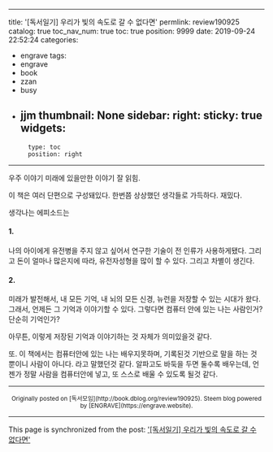 
---
title: '[독서일기] 우리가 빛의 속도로 갈 수 없다면'
permlink: review190925
catalog: true
toc_nav_num: true
toc: true
position: 9999
date: 2019-09-24 22:52:24
categories:
- engrave
tags:
- engrave
- book
- zzan
- busy
- jjm
thumbnail: None
sidebar:
    right:
        sticky: true
widgets:
    -
        type: toc
        position: right
---


우주 이야기
미래에 있을만한 이야기
잘 읽힘.

이 책은 여러 단편으로 구성돼있다. 한번쯤 상상했던 생각들로 가득하다. 재밌다.

생각나는 에피소드는

#### 1.

나의 아이에게 유전병을 주지 않고 싶어서 연구한 기술이 전 인류가 사용하게됐다. 그리고 돈이 얼마나 많은지에 따라, 유전자성형을 많이 할 수 있다. 그리고 차별이 생긴다. 

#### 2.

미래가 발전해서, 내 모든 기억, 내 뇌의 모든 신경, 뉴런을 저장할 수 있는 시대가 왔다. 그래서, 언제든 그 기억과 이야기할 수 있다. 그렇다면 컴퓨터 안에 있는 나는 사람인거? 단순히 기억인가?

아무튼, 이렇게 저장된 기억과 이야기하는 것 자체가 의미있을것 같다.

또. 이 책에서는 컴퓨터안에 있는 나는 배우지못하며,  기록된것 기반으로 말을 하는 것 뿐이니 사람이 아니다. 라고 말했던것 같다. 알파고도 바둑을 두면 둘수록 배우는데, 언젠가 정말 사람을 컴퓨터안에 넣고, 또 스스로 배울 수 있도록 될것 같다.




***
<center><sup>Originally posted on [독서모임](http://book.dblog.org/review190925). Steem blog powered by [ENGRAVE](https://engrave.website).</sup></center>


- - -

This page is synchronized from the post: ['[독서일기] 우리가 빛의 속도로 갈 수 없다면'](https://steemit.com/@jacobyu/review190925)
